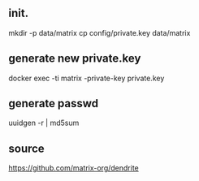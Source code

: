 ## init.

mkdir -p data/matrix
cp config/private.key data/matrix

## generate new private.key

docker exec -ti matrix -private-key private.key

## generate passwd

uuidgen -r | md5sum


## source

https://github.com/matrix-org/dendrite